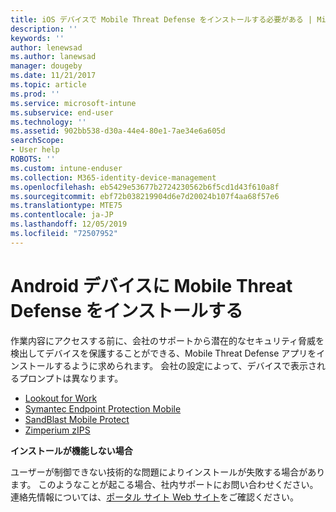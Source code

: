 ```yaml
---
title: iOS デバイスで Mobile Threat Defense をインストールする必要がある | Microsoft Docs
description: ''
keywords: ''
author: lenewsad
ms.author: lanewsad
manager: dougeby
ms.date: 11/21/2017
ms.topic: article
ms.prod: ''
ms.service: microsoft-intune
ms.subservice: end-user
ms.technology: ''
ms.assetid: 902bb538-d30a-44e4-80e1-7ae34e6a605d
searchScope:
- User help
ROBOTS: ''
ms.custom: intune-enduser
ms.collection: M365-identity-device-management
ms.openlocfilehash: eb5429e53677b2724230562b6f5cd1d43f610a8f
ms.sourcegitcommit: ebf72b038219904d6e7d20024b107f4aa68f57e6
ms.translationtype: MTE75
ms.contentlocale: ja-JP
ms.lasthandoff: 12/05/2019
ms.locfileid: "72507952"
---
```

# <a name="install-mobile-threat-defense-on-your-android-device"></a>Android デバイスに Mobile Threat Defense をインストールする

作業内容にアクセスする前に、会社のサポートから潜在的なセキュリティ脅威を検出してデバイスを保護することができる、Mobile Threat Defense アプリをインストールするように求められます。 会社の設定によって、デバイスで表示されるプロンプトは異なります。

* [Lookout for Work](you-are-prompted-to-install-lookout-for-work-android.md)
* [Symantec Endpoint Protection Mobile](you-are-prompted-to-install-skycure-android.md)
* [SandBlast Mobile Protect](you-are-prompted-to-install-sandblast-android.md)
* [Zimperium zIPS](you-are-prompted-to-install-zips-android.md)

**インストールが機能しない場合**

ユーザーが制御できない技術的な問題によりインストールが失敗する場合があります。 このようなことが起こる場合、社内サポートにお問い合わせください。 連絡先情報については、[ポータル サイト Web サイト](https://go.microsoft.com/fwlink/?linkid=2010980)をご確認ください。
